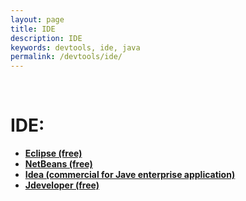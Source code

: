 ```yaml
---
layout: page
title: IDE
description: IDE
keywords: devtools, ide, java
permalink: /devtools/ide/
---
```


<br/>

# IDE:

<ul>
    <li><strong><a href="/devtools/ide/eclipse/">Eclipse (free)</a></strong></li>
    <li><strong><a href="https://netbeans.apache.org/download/index.html" rel="nofollow">NetBeans (free)</a></strong></li>
    <li><strong><a href="https://www.jetbrains.com/idea/" rel="nofollow">Idea (commercial for Jave enterprise application)</a></strong></li>
    <li><strong><a href="http://www.oracle.com/technetwork/developer-tools/jdev/downloads/index.html" rel="nofollow">Jdeveloper (free)</a></strong></li>
</ul>
